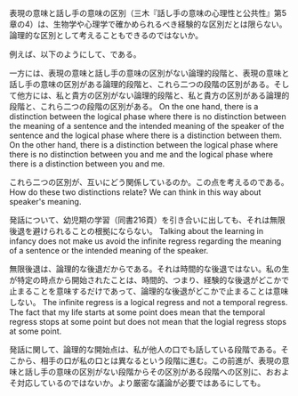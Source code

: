 表現の意味と話し手の意味の区別（三木『話し手の意味の心理性と公共性』第5章の4）は、生物学や心理学で確かめられるべき経験的な区別だとは限らない。論理的な区別として考えることもできるのではないか。

例えば、以下のようにして、である。

一方には、表現の意味と話し手の意味の区別がない論理的段階と、表現の意味と話し手の意味の区別がある論理的段階と、これら二つの段階の区別がある。そして他方には、私と貴方の区別がない論理的段階と、私と貴方の区別がある論理的段階と、これら二つの段階の区別がある。
On the one hand, there is a distinction between the logical phase where there is no distinction between the meaning of a sentence and
the intended meaning of the speaker of the sentence and the logical phase where there is a distinction between them. On the other hand, there is a distinction between the logical phase where there is no distinction between you and me and the logical phase where there is a distinction between you and me.

これら二つの区別が、互いにどう関係しているのか。この点を考えるのである。
How do these two distinctions relate? We can think in this way about speaker's meaning.

発話について、幼児期の学習（同書216頁）を引き合いに出しても、それは無限後退を避けられることの根拠にならない。
Talking about the learning in infancy does not make us avoid the infinite regress regarding the meaning of a sentence or
the intended meaning of the speaker.

無限後退は、論理的な後退だからである。それは時間的な後退ではない。私の生が特定の時点から開始されたことは、時間的、つまり、経験的な後退がどこかで止まることを意味するだけであって、論理的な後退がどこかで止まることは意味しない。
The infinite regress is a logical regress and not a temporal regress. The fact that my life starts at some point does mean that the temporal regress stops at some point but does not mean that the logial regress stops at some point.

発話に関して、論理的な開始点は、私が他人の口でも話している段階である。そこから、相手の口が私の口とは異なるという段階に進む。この前進が、表現の意味と話し手の意味の区別がない段階からその区別がある段階への区別に、おおよそ対応しているのではないか。より厳密な議論が必要ではあるにしても。
